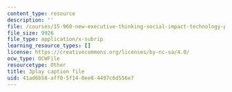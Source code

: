```yaml
---
content_type: resource
description: ''
file: /courses/15-960-new-executive-thinking-social-impact-technology-projects-fall-2017-spring-2018/41ad6b58aff05f148ee84497c6d556e7_EZCmSXZnT6Q.vtt
file_size: 9926
file_type: application/x-subrip
learning_resource_types: []
license: https://creativecommons.org/licenses/by-nc-sa/4.0/
ocw_type: OCWFile
resourcetype: Other
title: 3play caption file
uid: 41ad6b58-aff0-5f14-8ee8-4497c6d556e7
---
```

